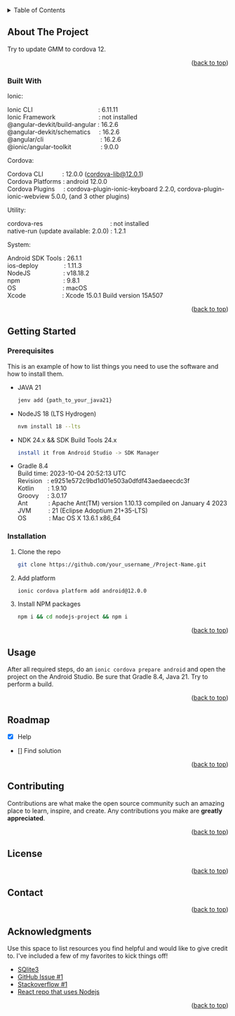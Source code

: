 <!-- Improved compatibility of back to top link: See: https://github.com/othneildrew/Best-README-Template/pull/73 -->
<a name="readme-top"></a>

<!-- TABLE OF CONTENTS -->
<details>
  <summary>Table of Contents</summary>
  <ol>
    <li>
      <a href="#about-the-project">About The Project</a>
      <ul>
        <li><a href="#built-with">Built With</a></li>
      </ul>
    </li>
    <li>
      <a href="#getting-started">Getting Started</a>
      <ul>
        <li><a href="#prerequisites">Prerequisites</a></li>
        <li><a href="#installation">Installation</a></li>
        <li><a href="#usage">Usage</a></li>
        <li><a href="#roadmap">Roadmap</a></li>
      </ul>
    </li>
    <li><a href="#contributing">Contributing</a></li>
    <li><a href="#acknowledgments">Acknowledgments</a></li>
  </ol>
</details>



<!-- ABOUT THE PROJECT -->
## About The Project

Try to update GMM to cordova 12.

<p align="right">(<a href="#readme-top">back to top</a>)</p>



### Built With

Ionic:

   Ionic CLI                                      : 6.11.11  
   Ionic Framework                         : not installed  
   @angular-devkit/build-angular : 16.2.6  
   @angular-devkit/schematics     : 16.2.6  
   @angular/cli                                 : 16.2.6  
   @ionic/angular-toolkit                 : 9.0.0  

Cordova:

   Cordova CLI           : 12.0.0 (cordova-lib@12.0.1)  
   Cordova Platforms : android 12.0.0  
   Cordova Plugins     : cordova-plugin-ionic-keyboard 2.2.0, cordova-plugin-ionic-webview 5.0.0, (and 3 other plugins)

Utility:

   cordova-res                                       : not installed  
   native-run (update available: 2.0.0) : 1.2.1

System:

   Android SDK Tools : 26.1.1  
   ios-deploy               : 1.11.3  
   NodeJS                   : v18.18.2   
   npm                         : 9.8.1  
   OS                           : macOS  
   Xcode                     : Xcode 15.0.1 Build version 15A507  

<p align="right">(<a href="#readme-top">back to top</a>)</p>



<!-- GETTING STARTED -->
## Getting Started

### Prerequisites

This is an example of how to list things you need to use the software and how to install them.
* JAVA 21
  ```sh
  jenv add {path_to_your_java21}
  ```

* NodeJS 18 (LTS Hydrogen)
  ```sh
  nvm install 18 --lts
  ```

* NDK 24.x && SDK Build Tools 24.x
  ```sh
  install it from Android Studio -> SDK Manager
  ```

* Gradle 8.4  
Build time: 2023-10-04 20:52:13 UTC  
Revision   : e9251e572c9bd1d01e503a0dfdf43aedaeecdc3f  
Kotlin        : 1.9.10  
Groovy     : 3.0.17  
Ant            : Apache Ant(TM) version 1.10.13 compiled on January 4 2023  
JVM          : 21 (Eclipse Adoptium 21+35-LTS)  
OS             : Mac OS X 13.6.1 x86_64  

### Installation


1. Clone the repo
   ```sh
   git clone https://github.com/your_username_/Project-Name.git
   ```
2. Add platform
   ```sh
   ionic cordova platform add android@12.0.0
   ```
3. Install NPM packages
   ```sh
   npm i && cd nodejs-project && npm i
   ```

<p align="right">(<a href="#readme-top">back to top</a>)</p>



<!-- USAGE EXAMPLES -->
## Usage

After all required steps, do an `ionic cordova prepare android` and open the project on the Android Studio. Be sure that Gradle 8.4, Java 21.
Try to perform a build.

<p align="right">(<a href="#readme-top">back to top</a>)</p>



<!-- ROADMAP -->
## Roadmap

- [x] Help
- [] Find solution

<p align="right">(<a href="#readme-top">back to top</a>)</p>



<!-- CONTRIBUTING -->
## Contributing

Contributions are what make the open source community such an amazing place to learn, inspire, and create. Any contributions you make are **greatly appreciated**.

<p align="right">(<a href="#readme-top">back to top</a>)</p>



<!-- LICENSE -->
## License


<p align="right">(<a href="#readme-top">back to top</a>)</p>



<!-- CONTACT -->
## Contact


<p align="right">(<a href="#readme-top">back to top</a>)</p>



<!-- ACKNOWLEDGMENTS -->
## Acknowledgments

Use this space to list resources you find helpful and would like to give credit to. I've included a few of my favorites to kick things off!

* [SQlite3](https://github.com/TryGhost/node-sqlite3)
* [GitHub Issue #1](https://github.com/mapbox/node-pre-gyp/issues/348)
* [Stackoverflow #1](https://stackoverflow.com/questions/72553650/how-to-get-node-sqlite3-working-on-mac-m1)
* [React repo that uses Nodejs](https://github.com/nodejs-mobile/nodejs-mobile-react-native/tree/main)

<p align="right">(<a href="#readme-top">back to top</a>)</p>

